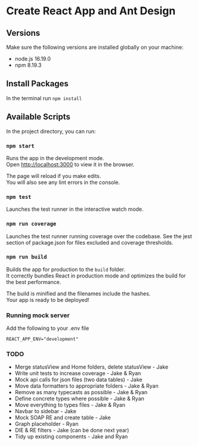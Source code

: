 # Create React App and Ant Design

## Versions

Make sure the following versions are installed globally on your machine:

- node.js 16.19.0
- npm 8.19.3

## Install Packages

In the terminal run `npm install`

## Available Scripts

In the project directory, you can run:

### `npm start`

Runs the app in the development mode.\
Open [http://localhost:3000](http://localhost:3000) to view it in the browser.

The page will reload if you make edits.\
You will also see any lint errors in the console.

### `npm test`

Launches the test runner in the interactive watch mode.

### `npm run coverage`

Launches the test runner running coverage over the codebase. See the jest section of package.json for files excluded and coverage thresholds.

### `npm run build`

Builds the app for production to the `build` folder.\
It correctly bundles React in production mode and optimizes the build for the best performance.

The build is minified and the filenames include the hashes.\
Your app is ready to be deployed!

### Running mock server

Add the following to your .env file

```
REACT_APP_ENV="development"
```

### TODO

- Merge statusView and Home folders, delete statusView - Jake
- Write unit tests to increase coverage - Jake & Ryan
- Mock api calls for json files (two data tables) - Jake
- Move data formatters to appropriate folders - Jake & Ryan
- Remove as many typecasts as possible - Jake & Ryan
- Define concrete types where possible - Jake & Ryan
- Move everything to types files - Jake & Ryan
- Navbar to sidebar - Jake
- Mock SOAP RE and create table - Jake
- Graph placeholder - Ryan
- DIE & RE filters - Jake (can be done next year)
- Tidy up existing components - Jake and Ryan
